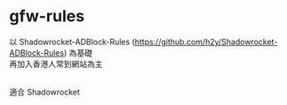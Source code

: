 # gfw-rules
以 Shadowrocket-ADBlock-Rules (https://github.com/h2y/Shadowrocket-ADBlock-Rules) 為基礎<br>再加入香港人常到網站為主<br><br>

適合 Shadowrocket

